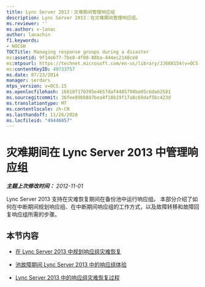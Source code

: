 ```yaml
---
title: Lync Server 2013：灾难期间管理响应组
description: Lync Server 2013：在灾难期间管理响应组。
ms.reviewer: ''
ms.author: v-lanac
author: lanachin
f1.keywords:
- NOCSH
TOCTitle: Managing response groups during a disaster
ms:assetid: 9f14e677-7be8-4f08-88ba-444ec2148ce8
ms:mtpsurl: https://technet.microsoft.com/en-us/library/JJ688154(v=OCS.15)
ms:contentKeyID: 49733757
ms.date: 07/23/2014
manager: serdars
mtps_version: v=OCS.15
ms.openlocfilehash: 16018f170395e4657daf4405798be05c6da62581
ms.sourcegitcommit: 36fee89bb887bea4f18b19f17a8c69daf5bc423d
ms.translationtype: MT
ms.contentlocale: zh-CN
ms.lasthandoff: 11/26/2020
ms.locfileid: "49446057"
---
```

# <a name="managing-response-groups-in-lync-server-2013-during-a-disaster"></a>灾难期间在 Lync Server 2013 中管理响应组

<div data-xmlns="http://www.w3.org/1999/xhtml">

<div class="topic" data-xmlns="http://www.w3.org/1999/xhtml" data-msxsl="urn:schemas-microsoft-com:xslt" data-cs="https://msdn.microsoft.com/">

<div data-asp="https://msdn2.microsoft.com/asp">



</div>

<div id="mainSection">

<div id="mainBody">

<span> </span>

_**主题上次修改时间：** 2012-11-01_

Lync Server 2013 支持在灾难恢复期间在备份池中运行响应组。 本部分介绍了如何在中断期间规划响应组、在中断期间响应组的工作方式，以及故障转移和故障回复响应组所需的步骤。

<div>

## <a name="in-this-section"></a>本节内容

  - [在 Lync Server 2013 中规划响应组灾难恢复](lync-server-2013-planning-for-response-group-disaster-recovery.md)

  - [池故障期间 Lync Server 2013 中的响应组体验](lync-server-2013-response-group-experience-during-pool-failure.md)

  - [Lync Server 2013 中的响应组灾难恢复过程](lync-server-2013-response-group-disaster-recovery-procedures.md)

</div>

</div>

<span> </span>

</div>

</div>

</div>

